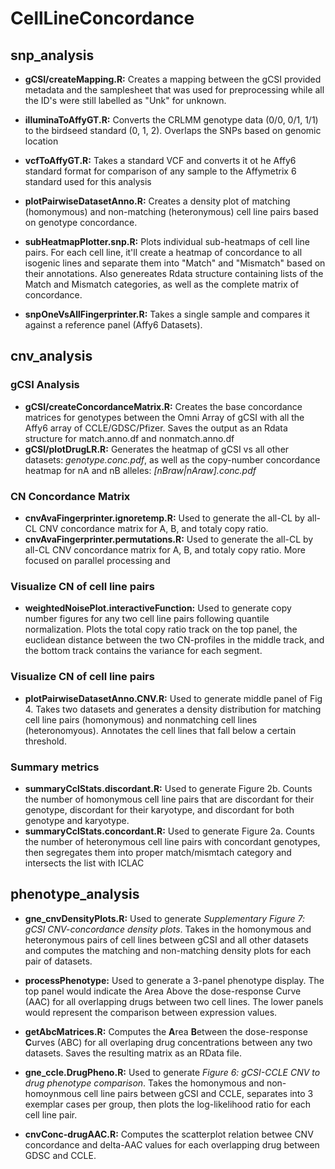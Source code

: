 # CellLineConcordance

## snp_analysis
  * **gCSI/createMapping.R:** Creates a mapping between the gCSI provided metadata and the samplesheet that was used for preprocessing while all the ID's were still labelled as "Unk" for unknown.
  * **illuminaToAffyGT.R:** Converts the CRLMM genotype data (0/0, 0/1, 1/1) to the birdseed standard (0, 1, 2).  Overlaps the SNPs based on genomic location
  
  * **vcfToAffyGT.R:** Takes a standard VCF and converts it ot he Affy6 standard format for comparison of any sample to the Affymetrix 6 standard used for this analysis
  * **plotPairwiseDatasetAnno.R:** Creates a density plot of matching (homonymous) and non-matching (heteronymous) cell line pairs based on genotype concordance.
  * **subHeatmapPlotter.snp.R:** Plots individual sub-heatmaps of cell line pairs.  For each cell line, it'll create a heatmap of concordance to all isogenic lines and separate them into "Match" and "Mismatch" based on their annotations. Also genereates Rdata structure containing lists of the Match and Mismatch categories, as well as the complete matrix of concordance.
  * **snpOneVsAllFingerprinter.R:** Takes a single sample and compares it against a reference panel (Affy6 Datasets).

## cnv_analysis

### gCSI Analysis
  * **gCSI/createConcordanceMatrix.R:** Creates the base concordance matrices for genotypes between the Omni Array of gCSI with all the Affy6 array of CCLE/GDSC/Pfizer.  Saves the output as an Rdata structure for match.anno.df and nonmatch.anno.df
  * **gCSI/plotDrugLR.R:** Generates the heatmap of gCSI vs all other datasets: *genotype.conc.pdf*, as well as the copy-number concordance heatmap for nA and nB alleles: *[nBraw|nAraw].conc.pdf*

### CN Concordance Matrix
  * **cnvAvaFingerprinter.ignoretemp.R:** Used to generate the all-CL by all-CL CNV concordance matrix for A, B, and totaly copy ratio.
  * **cnvAvaFingerprinter.permutations.R:** Used to generate the all-CL by all-CL CNV concordance matrix for A, B, and totaly copy ratio. More focused on parallel processing and 

### Visualize CN of cell line pairs
  * **weightedNoisePlot.interactiveFunction:** Used to generate copy number figures for any two cell line pairs following quantile normalization.  Plots the total copy ratio track on the top panel, the euclidean distance between the two CN-profiles in the middle track, and the bottom track contains the variance for each segment.

### Visualize CN of cell line pairs
  * **plotPairwiseDatasetAnno.CNV.R:** Used to generate middle panel of Fig 4. Takes two datasets and generates a density distribution for matching cell line pairs (homonymous) and nonmatching cell lines (heteronomyous).  Annotates the cell lines that fall below a certain threshold.

### Summary metrics  
  * **summaryCclStats.discordant.R:** Used to generate Figure 2b.  Counts the number of homonymous cell line pairs that are discordant for their genotype, discordant for their karyotype, and discordant for both genotype and karyotype.
  * **summaryCclStats.concordant.R:** Used to generate Figure 2a.  Counts the number of heteronymous cell line pairs with concordant genotypes, then segregates them into proper match/mismtach category and intersects the list with ICLAC
## phenotype_analysis
  * **gne_cnvDensityPlots.R:** Used to generate *Supplementary Figure 7: gCSI CNV-concordance density plots*.  Takes in the homonymous and heteronymous pairs of cell lines between gCSI and all other datasets and computes the matching and non-matching density plots for each pair of datasets.
  * **processPhenotype:** Used to generate a 3-panel phenotype display.  The top panel would indicate the Area Above the dose-response Curve (AAC) for all overlapping drugs between two cell lines. The lower panels would represent the comparison between expression values. 
  * **getAbcMatrices.R:** Computes the **A**rea **B**etween the dose-response **C**urves (ABC) for all overlaping drug concentrations between any two datasets.  Saves the resulting matrix as an RData file.
  * **gne_ccle.DrugPheno.R:** Used to generate *Figure 6: gCSI-CCLE CNV to drug phenotype comparison*. Takes the homonymous and non-homoynmous cell line pairs between gCSI and CCLE, separates into 3 exemplar cases per group, then plots the log-likelihood ratio for each cell line pair.

  * **cnvConc-drugAAC.R:** Computes the scatterplot relation betwee CNV concordance and delta-AAC values for each overlapping drug between GDSC and CCLE.
